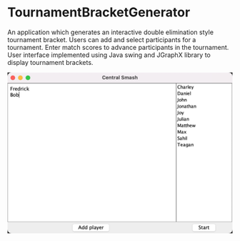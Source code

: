 # TournamentBracketGenerator

An application which generates an interactive double elimination style tournament bracket. Users can add and select participants for a tournament. Enter match scores to advance participants in the tournament. User interface implemented using Java swing and JGraphX library to display tournament brackets.

![My Image](images/enter_names.png)
